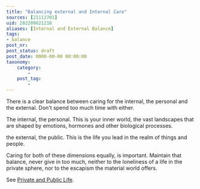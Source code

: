 ```yaml
---
title: "Balancing external and Internal Care"
sources: [21112701]
uid: 202209021218
aliases: [Internal and External Balance]
tags:
- balance
post_nr:
post_status: draft
post_date: 0000-00-00 00:00:00
taxonomy:
    category:
        -
    post_tag:
        -
---
```


There is a clear balance between caring for the internal, the personal and the external. Don't spend too much time with either.

The internal, the personal. This is your inner world, the vast landscapes that are shaped by emotions, hormones and other biological processes.

the external, the public. This is the life you lead in the realm of things and people.

Caring for both of these dimensions equally, is important. Maintain that balance, never give in too much, neither to the loneliness of a life in the private sphere, nor to the escapism the material world offers.

See [Private and Public Life](./202108201814.md).